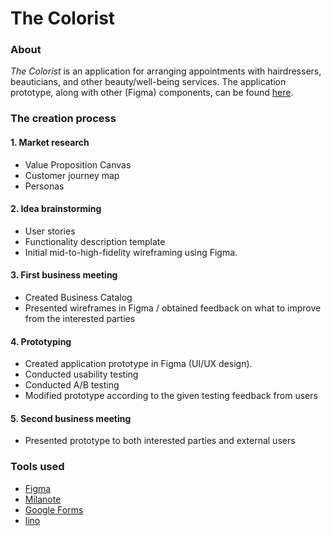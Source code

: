 # The Colorist

### About

*The Colorist* is an application for arranging appointments with hairdressers, beauticians, and other beauty/well-being services. The application prototype, along with other (Figma) components, can be found [here](https://www.figma.com/proto/OqS2ofFYGy02GxlcDXVglb/The-Colorist-Final?node-id=411%3A9438&scaling=scale-down&page-id=0%3A1&starting-point-node-id=411%3A6548).

### The creation process

#### 1. Market research
  - Value Proposition Canvas
  - Customer journey map
  - Personas
  
#### 2. Idea brainstorming
  - User stories
  - Functionality description template
  - Initial mid-to-high-fidelity wireframing using Figma.

#### 3. First business meeting
  - Created Business Catalog
  - Presented wireframes in Figma / obtained feedback on what to improve from the interested parties
 
#### 4. Prototyping
  - Created application prototype in Figma (UI/UX design).
  - Conducted usability testing
  - Conducted A/B testing
  - Modified prototype according to the given testing feedback from users

#### 5. Second business meeting
  - Presented prototype to both interested parties and external users
  
### Tools used
  - [Figma](https://figma.com/)
  - [Milanote](https://milanote.com/)
  - [Google Forms](https://www.google.com/forms/about/)
  - [lino](https://en.linoit.com/)
